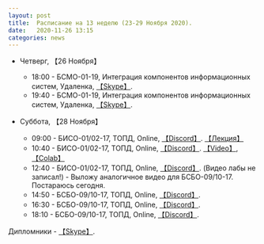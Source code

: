 ```yaml
---
layout: post
title:  Расписание на 13 неделю (23-29 Ноября 2020).
date:   2020-11-26 13:15
categories: news
---
```


* Четверг, 【26 Ноября】
  * 18:00 - БСМО-01-19, Интеграция компонентов информационных систем, Удаленка, [【Skype】](https://join.skype.com/icDcc7qD7G7k).
  * 19:40 - БСМО-01-19, Интеграция компонентов информационных систем, Удаленка, [【Skype】](https://join.skype.com/icDcc7qD7G7k).
  
* Суббота, 【28 Ноября】
  * 09:00 - БИСО-01/02-17, ТОПД,  Online, [【Discord】](https://discord.gg/JRaN4AU). [【Лекция】](http://rf-lab.org/courses_content/dsp-lect11-gda-stable-rate-limit)
  * 10:40 - БИСО-01/02-17, ТОПД,  Online, [【Discord】](https://discord.gg/JRaN4AU). [【Video】](https://youtu.be/ut-uCdI3QPk), [【Colab】](https://colab.research.google.com/drive/1HOYWOFPFqhnju9RJ4TpNEDMTUAlRIv00?usp=sharing)
  * 12:40 - БИСО-01/02-17, ТОПД,  Online, [【Discord】](https://discord.gg/JRaN4AU). (Видео лабы не записал!) - Выложу аналогичное видео для БСБО-09/10-17. Постараюсь сегодня.
  * 14:50 - БСБО-09/10-17, ТОПД,  Online,  [【Discord】](https://discord.gg/V8ZUrmc).
  * 16:30 - БСБО-09/10-17, ТОПД,  Online,  [【Discord】](https://discord.gg/V8ZUrmc).
  * 18:10 - БСБО-09/10-17, ТОПД,  Online,  [【Discord】](https://discord.gg/V8ZUrmc).
  
Дипломники - [【Skype】](https://join.skype.com/jVkDp81Gfjjw).
